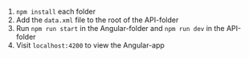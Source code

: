 1. `npm install` each folder
2. Add the `data.xml` file to the root of the API-folder
3. Run `npm run start` in the Angular-folder and `npm run dev` in the API-folder
4. Visit `localhost:4200` to view the Angular-app
